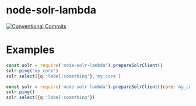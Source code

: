 # node-solr-lambda

[![Conventional Commits](https://img.shields.io/badge/Conventional%20Commits-1.0.0-yellow.svg)](https://conventionalcommits.org)


# Examples
```js
const solr = require('node-solr-lambda').prepareSolrClient()
solr.ping('my_core')
solr.select({q:'label:something'},'my_core')
```

```js
const solr = require('node-solr-lambda').prepareSolrClient({core:'my_core'})
solr.ping()
solr.select({q:'label:something'})
```
